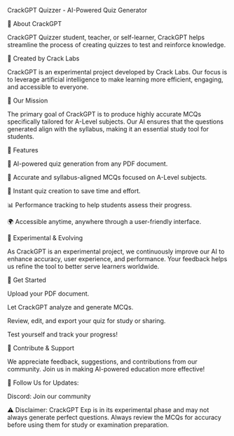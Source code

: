 CrackGPT Quizzer - AI-Powered Quiz Generator

🚀 About CrackGPT

CrackGPT Quizzer student, teacher, or self-learner, CrackGPT helps streamline the process of creating quizzes to test and reinforce knowledge.

🏢 Created by Crack Labs

CrackGPT is an experimental project developed by Crack Labs. Our focus is to leverage artificial intelligence to make learning more efficient, engaging, and accessible to everyone.

🎯 Our Mission

The primary goal of CrackGPT is to produce highly accurate MCQs specifically tailored for A-Level subjects. Our AI ensures that the questions generated align with the syllabus, making it an essential study tool for students.

🌟 Features

📄 AI-powered quiz generation from any PDF document.

🎯 Accurate and syllabus-aligned MCQs focused on A-Level subjects.

📝 Instant quiz creation to save time and effort.

📊 Performance tracking to help students assess their progress.

🌍 Accessible anytime, anywhere through a user-friendly interface.

🔬 Experimental & Evolving

As CrackGPT is an experimental project, we continuously improve our AI to enhance accuracy, user experience, and performance. Your feedback helps us refine the tool to better serve learners worldwide.

🔗 Get Started

Upload your PDF document.

Let CrackGPT analyze and generate MCQs.

Review, edit, and export your quiz for study or sharing.

Test yourself and track your progress!

🤝 Contribute & Support

We appreciate feedback, suggestions, and contributions from our community. Join us in making AI-powered education more effective!


📢 Follow Us for Updates:


Discord: Join our community

⚠ Disclaimer: CrackGPT Exp is in its experimental phase and may not always generate perfect questions. Always review the MCQs for accuracy before using them for study or examination preparation.
